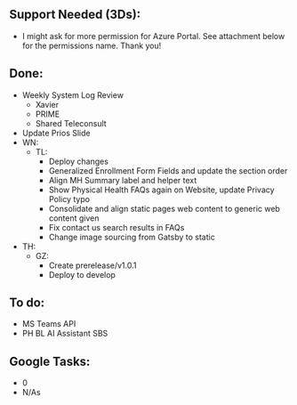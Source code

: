 ## Support Needed (3Ds):
  - I might ask for more permission for Azure Portal. See attachment below for the permissions name. Thank you!
## Done:
  - Weekly System Log Review
    - Xavier
    - PRIME
    - Shared Teleconsult
  - Update Prios Slide
  - WN:
    - TL:
      - Deploy changes
      - Generalized Enrollment Form Fields and update the section order
      - Align MH Summary label and helper text
      - Show Physical Health FAQs again on Website, update Privacy Policy typo
      - Consolidate and align static pages web content to generic web content given
      - Fix contact us search results in FAQs
      - Change image sourcing from Gatsby to static
  - TH:
    - GZ:
      - Create prerelease/v1.0.1
      - Deploy to develop
## To do:
  - MS Teams API
  - PH BL AI Assistant SBS
## Google Tasks:
  - 0
  - N/As
